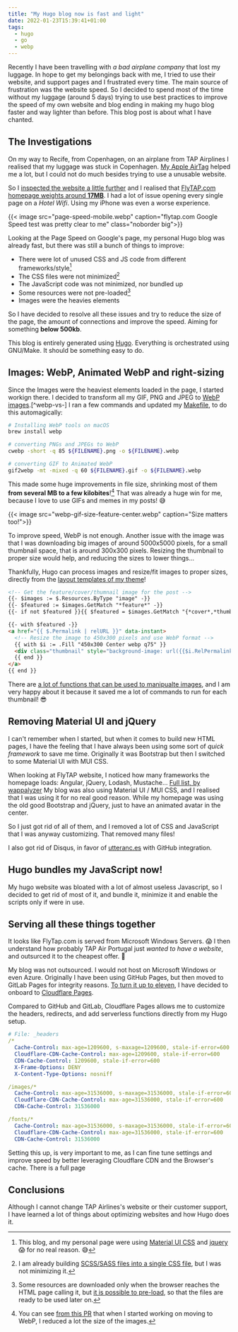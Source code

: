 ```yaml
---
title: "My Hugo blog now is fast and light"
date: 2022-01-23T15:39:41+01:00
tags:
  - hugo
  - go
  - webp
---
```

Recently I have been travelling with _a bad airplane company_ that lost my 
luggage. In hope to get my belongings back with me, I tried to use their
website, and support pages and I frustrated every time. The main source of 
frustration was the website speed. So I decided to spend most of the time 
without my luggage (around 5 days) trying to use best practices to improve the 
speed of my own website and blog ending in making my hugo blog faster and way
lighter than before. This blog post is about what I have chanted.

<!--more-->

## The Investigations
On my way to Recife, from Copenhagen, on an airplane from TAP Airplines I 
realised that my luggage was stuck in Copenhagen. [My Apple AirTag](apple-airtag-tap-luggage.webp) 
helped me a lot, but I could not do much besides trying to use a unusable 
website.

So I [inspected the website a little further](https://pagespeed.web.dev/report?url=http%3A%2F%2Fflytap.com%2F) 
and I realised that [FlyTAP.com homepage weights around **17MB**](flytap.com-size.webp). 
I had a lot of issue opening every single page on a _Hotel Wifi_. Using my 
iPhone was even a worse experience.

{{< image src="page-speed-mobile.webp" caption="flytap.com Google Speed test was pretty clear to me" class="noborder big">}}

Looking at the Page Speed on Google's page, my personal Hugo blog was already 
fast, but there was still a bunch of things to improve:

* There were lot of unused CSS and JS code from different frameworks/style[^deps-fix]
* The CSS files were not minimized[^css-fix]
* The JavaScript code was not minimized, nor bundled up
* Some resources were not pre-loaded[^preload]
* Images were the heavies elements

So I have decided to resolve all these issues and try to reduce the size of the
page, the amount of connections and improve the speed. Aiming for something 
**below 500kb**.

This blog is entirely generated using [Hugo](https://gohugo.io). 
Everything is orchestrated using GNU/Make. It should be something 
easy to do.

[^css-fix]: I am already building 
[SCSS/SASS files into a single CSS file](https://gitlab.com/koalalorenzo/blog/-/blob/dc77e8d2ae9d6de9db8fc23b4539aec6fc15cbb5/layouts/partials/head.html#L30), 
but I was not minimizing it.

[^deps-fix]: This blog, and my personal page were using 
[Material UI CSS](https://www.muicss.com/) and [jquery](https://jquery.com/) 😱 
for no real reason. 😅

[^preload]: Some resources are downloaded only when the browser reaches the 
HTML page calling it, but [it is possible to pre-load](https://developer.mozilla.org/en-US/docs/Web/HTML/Link_types/preload),
so that the files are ready to be used later on.

## Images: WebP, Animated WebP and right-sizing
Since the Images were the heaviest elements loaded in the page, I started 
workign there. I decided to transform all my GIF, PNG and JPEG to [WebP images](https://en.wikipedia.org/wiki/WebP).[^webp-vs-]
I ran a few commands and updated my [Makefile](https://gitlab.com/koalalorenzo/blog/-/blob/dc77e8d2ae9d6de9db8fc23b4539aec6fc15cbb5/Makefile#L44), to do this automagically:

```bash
# Installing WebP tools on macOS
brew install webp

# converting PNGs and JPEGs to WebP
cwebp -short -q 85 ${FILENAME}.png -o ${FILENAME}.webp

# converting GIF to Animated WebP
gif2webp -mt -mixed -q 60 ${FILENAME}.gif -o ${FILENAME}.webp
```

This made some huge improvements in file size, shrinking most of them **from 
several MB to a few kilobites**![^size-image-changes] That was already a huge 
win for me, because I love to use GIFs and memes in my posts! 😅

[^size-image-changes]: You can see [from this PR](https://gitlab.com/koalalorenzo/blog/-/merge_requests/4/diffs#3fa76e96f26c99e5110e368f3bbed165427a47e1) that when I started working on
moving to WebP, I reduced a lot the size of the images.

{{< image src="webp-gif-size-feature-center.webp" caption="Size matters too!">}}

To improve speed, WebP is not enough. Another issue with the image was that
I was downloading big images of around 5000x5000 pixels, for a small thumbnail
space, that is around 300x300 pixels. Resizing the thumbnail to proper size
would help, and reducing the sizes to lower things... 

Thankfully, Hugo can process images and resize/fit images to proper sizes, 
directly from the [layout templates of my theme](https://gitlab.com/koalalorenzo/blog/-/blob/dc77e8d2ae9d6de9db8fc23b4539aec6fc15cbb5/layouts/_default/page-short.html#L15)!

```html
<!-- Get the feature/cover/thumnail image for the post -->
{{- $images := $.Resources.ByType "image" -}}
{{- $featured := $images.GetMatch "*feature*" -}}
{{- if not $featured }}{{ $featured = $images.GetMatch "{*cover*,*thumbnail*}" }}{{ end -}}    

{{- with $featured -}}
<a href="{{ $.Permalink | relURL }}" data-instant>
  <!-- Resize the image to 450x300 pixels and use WebP format -->
  {{ with $i := .Fill "450x300 Center webp q75" }}
  <div class="thumbnail" style="background-image: url({{$i.RelPermalink}});"></div>
  {{ end }}
</a>
{{ end }}
```

There are [a lot of functions that can be used to manipualte images](https://gohugo.io/content-management/image-processing/), 
and I am very happy about it because it saved me a lot of commands to 
run for each thumbnail! 😎 

## Removing Material UI and jQuery
I can't remember when I started, but  when it comes to build new HTML pages, 
I have the feeling that I have always been using some sort of _quick framework_ 
to save me time. Originally it was Bootstrap but then I switched to some 
Material UI with MUI CSS.

When looking at FlyTAP website, I noticed how many frameworks the homepage 
loads: Angular, jQuery, Lodash, Mustache...  [Full list, by wappalyzer](wappalyzer_flytap-com.csv)
My blog was also using Material UI / MUI CSS, and I realised that I was using
it for no real good reason. While my homepage was using the old good Bootstrap 
and jQuery, just to have an animated avatar in the center.

So I just got rid of all of them, and I removed a lot of CSS and JavaScript that
I was anyway customizing. That removed many files!

I also got rid of Disqus, in favor of [utteranc.es](utteranc.es) with GitHub
integration.

## Hugo bundles my JavaScript now!
My hugo website was bloated with a lot of almost useless Javascript, so I 
decided to get rid of most of it, and bundle it, minimize it and enable the 
scripts only if were in use.


## Serving all these things together
It looks like FlyTap.com is served from Microsoft Windows Servers. 😱 I then 
understand how probably TAP Air Portugal just _wanted to have a website_, and
outsurced it to the cheapest offer. 💸 

My blog was not outsourced. I would not host on Microsoft Windows or even Azure.
Originally I have been using GitHub Pages, but then moved to GitLab Pages for 
integrity reasons. [To turn it up to eleven](https://en.wikipedia.org/wiki/Up_to_eleven), 
I have decided to onboard to [Cloudflare Pages](https://pages.dev).

Compared to GitHub and GitLab, Cloudflare Pages allows me to customize
the headers, redirects, and add serverless functions directly from my Hugo
setup.

```yaml
# File: _headers
/*
  Cache-Control: max-age=1209600, s-maxage=1209600, stale-if-error=600
  Cloudflare-CDN-Cache-Control: max-age=1209600, stale-if-error=600
  CDN-Cache-Control: 1209600, stale-if-error=600
  X-Frame-Options: DENY
  X-Content-Type-Options: nosniff

/images/*
  Cache-Control: max-age=31536000, s-maxage=31536000, stale-if-error=600
  Cloudflare-CDN-Cache-Control: max-age=31536000, stale-if-error=600
  CDN-Cache-Control: 31536000

/fonts/*
  Cache-Control: max-age=31536000, s-maxage=31536000, stale-if-error=600
  Cloudflare-CDN-Cache-Control: max-age=31536000, stale-if-error=600
  CDN-Cache-Control: 31536000
```

Setting this up, is very important to me, as I can fine tune settings and 
improve speed by better leveraging Cloudflare CDN and the Browser's cache.
There is a full page 

## Conclusions
Although I cannot change TAP Airlines's website or their customer support, I
have learned a lot of things about optimizing websites and how Hugo does it.
